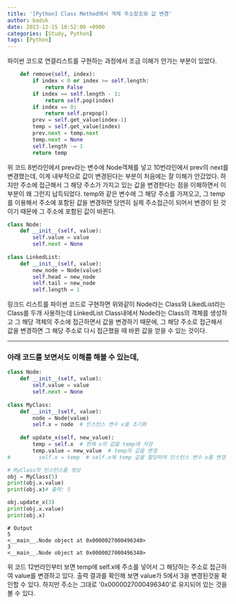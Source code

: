 ```yaml
---
title: '[Python] Class Method에서 객체 주소참조와 값 변경'
author: baduk
date: 2023-12-15 18:52:00 +0900
categories: [Study, Python]
tags: [Python]
---
```

파이썬 코드로 연결리스트를 구현하는 과정에서 조금 이해가 안가는 부분이 있었다.
```python
    def remove(self, index):
        if index < 0 or index >= self.length:
            return False
        if index == self.length - 1:
            return self.pop(index)
        if index == 0:
            return self.prepop()
        prev = self.get_value(index-1)
        temp = self.get_value(index)
        prev.next = temp.next
        temp.next = None
        self.length -= 1
        return temp         
```
위 코드 8번라인에서 prev라는 변수에 Node객체를 넣고 10번라인에서 prev의 next를 변경했는데, 이게 내부적으로 값이 변경된다는 부분이 처음에는 잘 이해가 안갔었다. 하지만 주소에 접근해서 그 해당 주소가 가지고 있는 값을 변경한다는 점을 이해하면서 이 부분이 왜 그런지 납득되었다. temp와 같은 변수에 그 해당 주소를 가져오고, 그 temp를 이용해서 주소에 포함된 값을 변경하면 당연히 실제 주소접근이 되어서 변경이 된 것 이기 때문에 그 주소에 포함된 값이 바뀐다.

```python
class Node:
    def __init__(self, value):
        self.value = value
        self.next = None
    
class LinkedList:
    def __init__(self, value):
        new_node = Node(value)
        self.head = new_node
        self.tail = new_node
        self.length = 1
```
링크드 리스트를 파이썬 코드로 구현하면 위와같이 Node라는 Class와 LikedList라는 Class를 두개 사용하는데 LinkedList Class내에서 Node라는 Class의 객체를 생성하고 그 해당 객체의 주소에 접근하면서 값을 변경하기 때문에, 그 해당 주소로 접근해서 값을 변경하면 그 해당 주소로 다시 접근했을 때 바뀐 값을 얻을 수 있는 것이다.

---
### 아래 코드를 보면서도 이해를 해볼 수 있는데,
```python
class Node:
    def __init__(self, value):
        self.value = value
        self.next = None
    
class MyClass:
    def __init__(self, value):
        node = Node(value)
        self.x = node  # 인스턴스 변수 x를 초기화
        
    def update_x(self, new_value):
        temp = self.x  # 현재 x의 값을 temp에 저장
        temp.value = new_value  # temp의 값을 변경
#         self.x = temp  # self.x에 temp 값을 할당하여 인스턴스 변수 x를 변경

# MyClass의 인스턴스를 생성
obj = MyClass(5)
print(obj.x.value)
print(obj.x)# 출력: 5

obj.update_x(3)
print(obj.x.value)
print(obj.x)
```

```
# Output
5
<__main__.Node object at 0x0000027000496340>
3
<__main__.Node object at 0x0000027000496340>
```
위 코드 12번라인부터 보면 temp에 self.x에 주소를 넣어서 그 해당하는 주소로 접근하여 value를 변경하고 있다. 출력 결과를 확인해 보면 value가 5에서 3을 변경된것을 확인할 수 있다. 하지만 주소는 그대로 '0x0000027000496340'로 유지되어 있는 것을 볼 수 있다.
